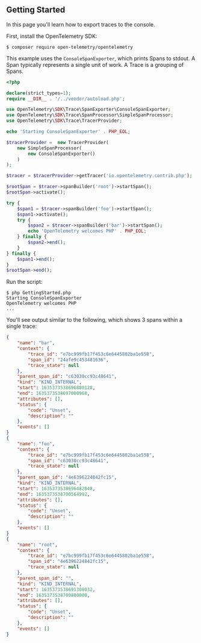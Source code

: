 ## Getting Started

In this page you'll learn how to export traces to the console.

First, install the OpenTelemetry SDK:

```console
$ composer require open-telemetry/opentelemetry
```

This example uses the `ConsoleSpanExporter`, which prints Spans to stdout. A
Span typically represents a single unit of work. A Trace is a grouping of Spans.

```php
<?php

declare(strict_types=1);
require __DIR__ . '/../vendor/autoload.php';

use OpenTelemetry\SDK\Trace\SpanExporter\ConsoleSpanExporter;
use OpenTelemetry\SDK\Trace\SpanProcessor\SimpleSpanProcessor;
use OpenTelemetry\SDK\Trace\TracerProvider;

echo 'Starting ConsoleSpanExporter' . PHP_EOL;

$tracerProvider =  new TracerProvider(
    new SimpleSpanProcessor(
        new ConsoleSpanExporter()
    )
);

$tracer = $tracerProvider->getTracer('io.opentelemetry.contrib.php');

$rootSpan = $tracer->spanBuilder('root')->startSpan();
$rootSpan->activate();

try {
    $span1 = $tracer->spanBuilder('foo')->startSpan();
    $span1->activate();
    try {
        $span2 = $tracer->spanBuilder('bar')->startSpan();
        echo 'OpenTelemetry welcomes PHP' . PHP_EOL;
    } finally {
        $span2->end();
    }
} finally {
    $span1->end();
}
$rootSpan->end();
```

Run the script:

```console
$ php GettingStarted.php
Starting ConsoleSpanExporter
OpenTelemetry welcomes PHP
...
```

You'll see output similar to the following, which shows 3 spans within a single
trace:

```json
{
    "name": "bar",
    "context": {
        "trace_id": "e7bc999fb17f453c6e6445802ba1e558",
        "span_id": "24afe9c453481636",
        "trace_state": null
    },
    "parent_span_id": "c63030cc93c48641",
    "kind": "KIND_INTERNAL",
    "start": 1635373538696880128,
    "end": 1635373538697000960,
    "attributes": [],
    "status": {
        "code": "Unset",
        "description": ""
    },
    "events": []
}
{
    "name": "foo",
    "context": {
        "trace_id": "e7bc999fb17f453c6e6445802ba1e558",
        "span_id": "c63030cc93c48641",
        "trace_state": null
    },
    "parent_span_id": "4e6396224842fc15",
    "kind": "KIND_INTERNAL",
    "start": 1635373538696482048,
    "end": 1635373538700564992,
    "attributes": [],
    "status": {
        "code": "Unset",
        "description": ""
    },
    "events": []
}
{
    "name": "root",
    "context": {
        "trace_id": "e7bc999fb17f453c6e6445802ba1e558",
        "span_id": "4e6396224842fc15",
        "trace_state": null
    },
    "parent_span_id": "",
    "kind": "KIND_INTERNAL",
    "start": 1635373538691308032,
    "end": 1635373538700800000,
    "attributes": [],
    "status": {
        "code": "Unset",
        "description": ""
    },
    "events": []
}
```